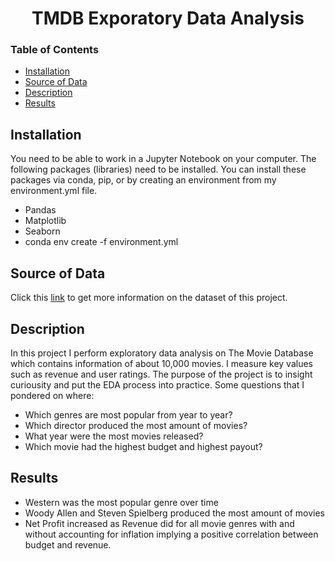 <h1 align="center">TMDB Exporatory Data Analysis</h1>

### Table of Contents

- [Installation](#installation)
- [Source of Data](#source)
- [Description](#desc)
- [Results](#results)

## Installation <a name="installation"></a>

You need to be able to work in a Jupyter Notebook on your computer. The following packages (libraries) need to be installed. You can install these packages via conda, pip, or by creating an environment from my environment.yml file.

- Pandas
- Matplotlib
- Seaborn
- conda env create -f environment.yml

## Source of Data <a name="source"></a>

Click this [link](https://s3.amazonaws.com/video.udacity-data.com/topher/2018/July/5b57919a_data-set-options/data-set-options.pdf) to get more information on the dataset of this project.

## Description <a name="desc"></a>

In this project I perform exploratory data analysis on The Movie Database which contains information of about 10,000 movies. I measure key values such as revenue and user ratings. The purpose of the project is to insight curiousity and put the EDA process into practice. Some questions that I pondered on where:
- Which genres are most popular from year to year?
- Which director produced the most amount of movies?
- What year were the most movies released?
- Which movie had the highest budget and highest payout?

## Results <a name="results"></a>

- Western was the most popular genre over time
- Woody Allen and Steven Spielberg produced the most amount of movies
- Net Profit increased as Revenue did for all movie genres with and without accounting for inflation implying a positive correlation between budget and revenue.

